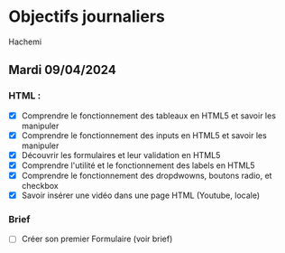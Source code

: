 # Objectifs journaliers

Hachemi

## Mardi 09/04/2024

### HTML :

- [x] Comprendre le fonctionnement des tableaux en HTML5 et savoir les manipuler
- [x] Comprendre le fonctionnement des inputs en HTML5 et savoir les manipuler
- [x] Découvrir les formulaires et leur validation en HTML5
- [x] Comprendre l'utilité et le fonctionnement des labels en HTML5
- [x] Comprendre le fonctionnement des dropdwowns, boutons radio, et checkbox
- [x] Savoir insérer une vidéo dans une page HTML (Youtube, locale)

### Brief

- [ ] Créer son premier Formulaire (voir brief)
